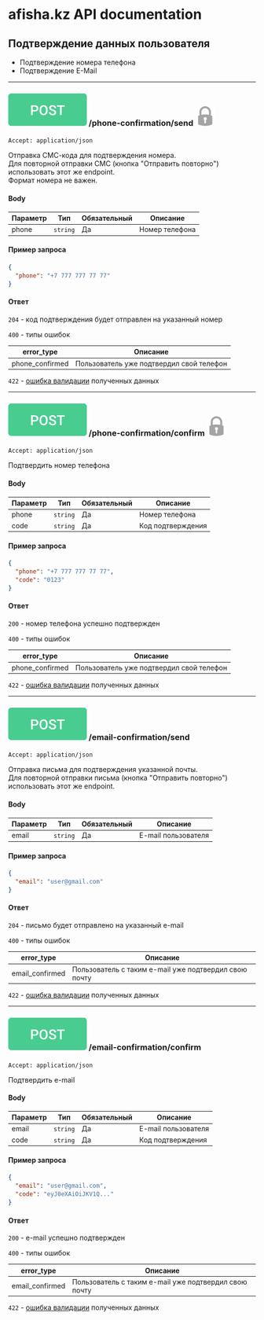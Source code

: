# afisha.kz API documentation

## Подтверждение данных пользователя

- Подтверждение номера телефона
- Подтверждение E-Mail

---

### ![](images/post.svg) /phone-confirmation/send [![](images/lock.svg)](auth.md#авторизация)
`Accept: application/json`

Отправка СМС-кода для подтверждения номера. \
Для повторной отправки СМС (кнопка "Отправить повторно") использовать этот же endpoint. \
Формат номера не важен.

#### Body

| Параметр | Тип | Обязательный | Описание |
| ------ | ------ | ------ | ------ |
| phone | `string` | Да | Номер телефона |

#### Пример запроса

```json
{
  "phone": "+7 777 777 77 77"
}
```

#### Ответ

`204` - код подтверждения будет отправлен на указанный номер

`400` - типы ошибок

| error_type | Описание | 
| ------ | ------ | 
| phone_confirmed | Пользователь уже подтвердил свой телефон |

`422` - [ошибка валидации](errors.md#ошибка-валидации-данных) полученных данных


---

### ![](images/post.svg) /phone-confirmation/confirm [![](images/lock.svg)](auth.md#авторизация)
`Accept: application/json`

Подтвердить номер телефона

#### Body

| Параметр | Тип | Обязательный | Описание |
| ------ | ------ | ------ | ------ |
| phone | `string` | Да | Номер телефона |
| code | `string` | Да | Код подтверждения |

#### Пример запроса

```json
{
  "phone": "+7 777 777 77 77",
  "code": "0123"
}
```

#### Ответ

`200` - номер телефона успешно подтвержден

`400` - типы ошибок

| error_type | Описание | 
| ------ | ------ | 
| phone_confirmed | Пользователь уже подтвердил свой телефон |

`422` - [ошибка валидации](errors.md#ошибка-валидации-данных) полученных данных


---

### ![](images/post.svg) /email-confirmation/send
`Accept: application/json`

Отправка письма для подтверждения указанной почты. \
Для повторной отправки письма (кнопка "Отправить повторно") использовать этот же endpoint.

#### Body

| Параметр | Тип | Обязательный | Описание |
| ------ | ------ | ------ | ------ |
| email | `string` | Да | E-mail пользователя |

#### Пример запроса

```json
{
  "email": "user@gmail.com"
}
```

#### Ответ

`204` - письмо будет отправлено на указанный e-mail

`400` - типы ошибок

| error_type | Описание | 
| ------ | ------ | 
| email_confirmed | Пользователь с таким e-mail уже подтвердил свою почту |

`422` - [ошибка валидации](errors.md#ошибка-валидации-данных) полученных данных


---

### ![](images/post.svg) /email-confirmation/confirm
`Accept: application/json`

Подтвердить e-mail

#### Body

| Параметр | Тип | Обязательный | Описание |
| ------ | ------ | ------ | ------ |
| email | `string` | Да | E-mail пользователя |
| code | `string` | Да | Код подтверждения |

#### Пример запроса

```json
{
  "email": "user@gmail.com",
  "code": "eyJ0eXAiOiJKV1Q..."
}
```

#### Ответ

`200` - e-mail успешно подтвержден

`400` - типы ошибок

| error_type | Описание | 
| ------ | ------ | 
| email_confirmed | Пользователь с таким e-mail уже подтвердил свою почту |

`422` - [ошибка валидации](errors.md#ошибка-валидации-данных) полученных данных
